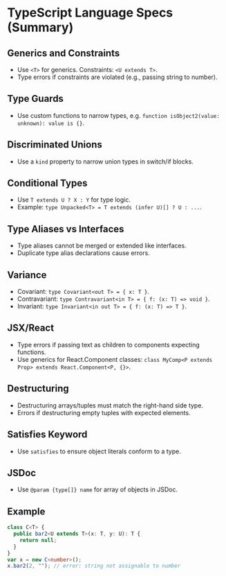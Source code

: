 # TypeScript Language Specs (Summary)

## Generics and Constraints
- Use `<T>` for generics. Constraints: `<U extends T>`.
- Type errors if constraints are violated (e.g., passing string to number).

## Type Guards
- Use custom functions to narrow types, e.g. `function isObject2(value: unknown): value is {}`.

## Discriminated Unions
- Use a `kind` property to narrow union types in switch/if blocks.

## Conditional Types
- Use `T extends U ? X : Y` for type logic.
- Example: `type Unpacked<T> = T extends (infer U)[] ? U : ...`.

## Type Aliases vs Interfaces
- Type aliases cannot be merged or extended like interfaces.
- Duplicate type alias declarations cause errors.

## Variance
- Covariant: `type Covariant<out T> = { x: T }`.
- Contravariant: `type Contravariant<in T> = { f: (x: T) => void }`.
- Invariant: `type Invariant<in out T> = { f: (x: T) => T }`.

## JSX/React
- Type errors if passing text as children to components expecting functions.
- Use generics for React.Component classes: `class MyComp<P extends Prop> extends React.Component<P, {}>`.

## Destructuring
- Destructuring arrays/tuples must match the right-hand side type.
- Errors if destructuring empty tuples with expected elements.

## Satisfies Keyword
- Use `satisfies` to ensure object literals conform to a type.

## JSDoc
- Use `@param {type[]} name` for array of objects in JSDoc.

## Example
```typescript
class C<T> {
  public bar2<U extends T>(x: T, y: U): T {
    return null;
  }
}
var x = new C<number>();
x.bar2(2, ""); // error: string not assignable to number
```

